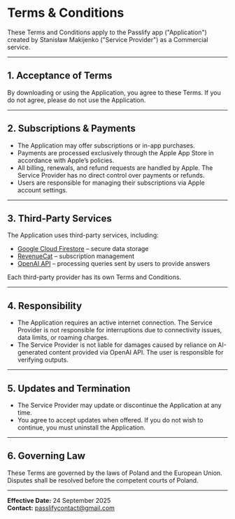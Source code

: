 # Terms & Conditions

These Terms and Conditions apply to the Passlify app ("Application") created by Stanisław Makijenko ("Service Provider") as a Commercial service.

---

## 1. Acceptance of Terms

By downloading or using the Application, you agree to these Terms. If you do not agree, please do not use the Application.

---

## 2. Subscriptions & Payments

* The Application may offer subscriptions or in-app purchases.  
* Payments are processed exclusively through the Apple App Store in accordance with Apple’s policies.  
* All billing, renewals, and refund requests are handled by Apple. The Service Provider has no direct control over payments or refunds.  
* Users are responsible for managing their subscriptions via Apple account settings.

---

## 3. Third-Party Services

The Application uses third-party services, including:

* [Google Cloud Firestore](https://cloud.google.com/terms/cloud-privacy-notice) – secure data storage  
* [RevenueCat](https://www.revenuecat.com/terms) – subscription management  
* [OpenAI API](https://openai.com/policies/terms-of-use) – processing queries sent by users to provide answers  

Each third-party provider has its own Terms and Conditions.

---

## 4. Responsibility

* The Application requires an active internet connection. The Service Provider is not responsible for interruptions due to connectivity issues, data limits, or roaming charges.  
* The Service Provider is not liable for damages caused by reliance on AI-generated content provided via OpenAI API. The user is responsible for verifying outputs.

---

## 5. Updates and Termination

* The Service Provider may update or discontinue the Application at any time.  
* You agree to accept updates when offered. If you do not wish to continue, you must uninstall the Application.

---

## 6. Governing Law

These Terms are governed by the laws of Poland and the European Union. Disputes shall be resolved before the competent courts of Poland.

---

**Effective Date:** 24 September 2025  
**Contact:** passlifycontact@gmail.com
